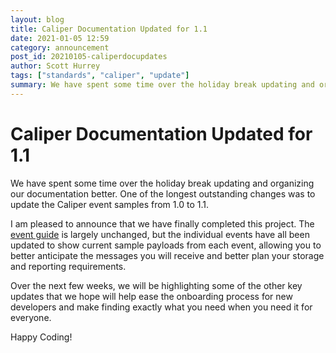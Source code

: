 ```yaml
---
layout: blog
title: Caliper Documentation Updated for 1.1
date: 2021-01-05 12:59
category: announcement
post_id: 20210105-caliperdocupdates
author: Scott Hurrey
tags: ["standards", "caliper", "update"]
summary: We have spent some time over the holiday break updating and organizing our documentation better. One of the longest outstanding changes was to update the Caliper event samples from 1.0 to 1.1.
---
```


# Caliper Documentation Updated for 1.1

We have spent some time over the holiday break updating and organizing our documentation better. One of the longest outstanding changes was to update the Caliper event samples from 1.0 to 1.1.

I am pleased to announce that we have finally completed this project. The [event guide](/standards/caliper/events/event-guide) is largely unchanged, but the individual events have all been updated to show current sample payloads from each event, allowing you to better anticipate the messages you will receive and better plan your storage and reporting requirements.

Over the next few weeks, we will be highlighting some of the other key updates that we hope will help ease the onboarding process for new developers and make finding exactly what you need when you need it for everyone.

Happy Coding!
